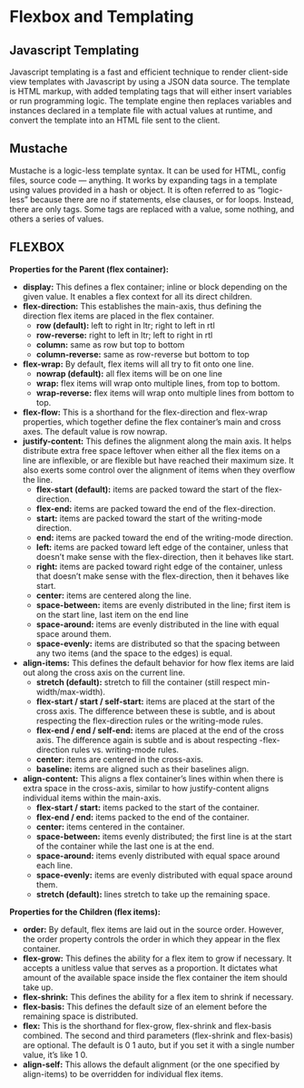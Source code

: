 # Flexbox and Templating
## Javascript Templating
Javascript templating is a fast and efficient technique to render client-side view templates with Javascript by using a JSON data source. The template is HTML markup, with added templating tags that will either insert variables or run programming logic.
The template engine then replaces variables and instances declared in a template file with actual values at runtime, and convert the template into an HTML file sent to the client.

## Mustache
Mustache is a logic-less template syntax. It can be used for HTML, config files, source code — anything. It works by expanding tags in a template using values provided in a hash or object.
It is often referred to as “logic-less” because there are no if statements, else clauses, or for loops. Instead, there are only tags. Some tags are replaced with a value, some nothing, and others a series of values.

## FLEXBOX
**Properties for the Parent (flex container):**
- **display:** This defines a flex container; inline or block depending on the given value. It enables a flex context for all its direct children.
- **flex-direction:** This establishes the main-axis, thus defining the direction flex items are placed in the flex container.
  - **row (default):** left to right in ltr; right to left in rtl
  - **row-reverse:** right to left in ltr; left to right in rtl
  - **column:** same as row but top to bottom
  - **column-reverse:** same as row-reverse but bottom to top
- **flex-wrap:** By default, flex items will all try to fit onto one line. 
  - **nowrap (default):** all flex items will be on one line
  - **wrap:** flex items will wrap onto multiple lines, from top to bottom.
  - **wrap-reverse:** flex items will wrap onto multiple lines from bottom to top.
- **flex-flow:** This is a shorthand for the flex-direction and flex-wrap properties, which together define the flex container’s main and cross axes. The default value is row nowrap.
- **justify-content:** This defines the alignment along the main axis. It helps distribute extra free space leftover when either all the flex items on a line are inflexible, or are flexible but have reached their maximum size. It also exerts some control over the alignment of items when they overflow the line.
  - **flex-start (default):** items are packed toward the start of the flex-direction.
  - **flex-end:** items are packed toward the end of the flex-direction.
  - **start:** items are packed toward the start of the writing-mode direction.
  - **end:** items are packed toward the end of the writing-mode direction.
  - **left:** items are packed toward left edge of the container, unless that doesn’t make sense with the flex-direction, then it behaves like start.
  - **right:** items are packed toward right edge of the container, unless that doesn’t make sense with the flex-direction, then it behaves like start.
  - **center:** items are centered along the line.
  - **space-between:** items are evenly distributed in the line; first item is on the start line, last item on the end line
  - **space-around:** items are evenly distributed in the line with equal space around them.
  - **space-evenly:** items are distributed so that the spacing between any two items (and the space to the edges) is equal.
- **align-items:** This defines the default behavior for how flex items are laid out along the cross axis on the current line.
  - **stretch (default):** stretch to fill the container (still respect min-width/max-width).
  - **flex-start / start / self-start:** items are placed at the start of the cross axis. The difference between these is subtle, and is about respecting the flex-direction rules or the writing-mode rules.
  - **flex-end / end / self-end:** items are placed at the end of the cross axis. The difference again is subtle and is about respecting -flex-direction rules vs. writing-mode rules.
  - **center:** items are centered in the cross-axis.
  - **baseline:** items are aligned such as their baselines align. 
- **align-content:** This aligns a flex container’s lines within when there is extra space in the cross-axis, similar to how justify-content aligns individual items within the main-axis.
  - **flex-start / start:** items packed to the start of the container.
  - **flex-end / end:** items packed to the end of the container.
  - **center:** items centered in the container.
  - **space-between:** items evenly distributed; the first line is at the start of the container while the last one is at the end.
  - **space-around:** items evenly distributed with equal space around each line.
  - **space-evenly:** items are evenly distributed with equal space around them.
  - **stretch (default):** lines stretch to take up the remaining space.
  
**Properties for the Children (flex items):**
- **order:** By default, flex items are laid out in the source order. However, the order property controls the order in which they appear in the flex container.
- **flex-grow:** This defines the ability for a flex item to grow if necessary. It accepts a unitless value that serves as a proportion. It dictates what amount of the available space inside the flex container the item should take up.
- **flex-shrink:** This defines the ability for a flex item to shrink if necessary.
- **flex-basis:** This defines the default size of an element before the remaining space is distributed.
- **flex:** This is the shorthand for flex-grow, flex-shrink and flex-basis combined. The second and third parameters (flex-shrink and flex-basis) are optional. The default is 0 1 auto, but if you set it with a single number value, it’s like 1 0.
- **align-self:** This allows the default alignment (or the one specified by align-items) to be overridden for individual flex items.
